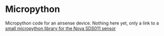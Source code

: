 # Micropython
Micropython code for an airsense device. Nothing here yet, only a link to a 
[small micropython library for the Nova SDS011 sensor](https://github.com/alexmrqt/micropython-sds011)
